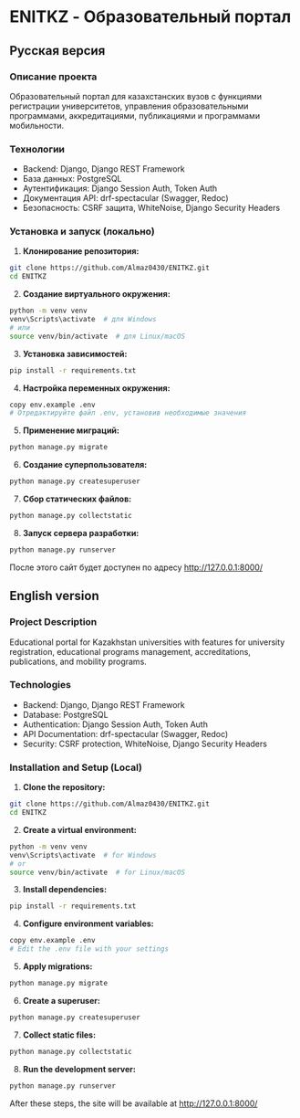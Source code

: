 # ENITKZ - Образовательный портал

## Русская версия

### Описание проекта
Образовательный портал для казахстанских вузов с функциями регистрации университетов, управления образовательными программами, аккредитациями, публикациями и программами мобильности.

### Технологии
- Backend: Django, Django REST Framework
- База данных: PostgreSQL
- Аутентификация: Django Session Auth, Token Auth
- Документация API: drf-spectacular (Swagger, Redoc)
- Безопасность: CSRF защита, WhiteNoise, Django Security Headers

### Установка и запуск (локально)

1. **Клонирование репозитория:**
```bash
git clone https://github.com/Almaz0430/ENITKZ.git
cd ENITKZ
```

2. **Создание виртуального окружения:**
```bash
python -m venv venv
venv\Scripts\activate  # для Windows
# или
source venv/bin/activate  # для Linux/macOS
```

3. **Установка зависимостей:**
```bash
pip install -r requirements.txt
```

4. **Настройка переменных окружения:**
```bash
copy env.example .env
# Отредактируйте файл .env, установив необходимые значения
```

5. **Применение миграций:**
```bash
python manage.py migrate
```

6. **Создание суперпользователя:**
```bash
python manage.py createsuperuser
```

7. **Сбор статических файлов:**
```bash
python manage.py collectstatic
```

8. **Запуск сервера разработки:**
```bash
python manage.py runserver
```

После этого сайт будет доступен по адресу http://127.0.0.1:8000/

## English version

### Project Description
Educational portal for Kazakhstan universities with features for university registration, educational programs management, accreditations, publications, and mobility programs.

### Technologies
- Backend: Django, Django REST Framework
- Database: PostgreSQL
- Authentication: Django Session Auth, Token Auth
- API Documentation: drf-spectacular (Swagger, Redoc)
- Security: CSRF protection, WhiteNoise, Django Security Headers

### Installation and Setup (Local)

1. **Clone the repository:**
```bash
git clone https://github.com/Almaz0430/ENITKZ.git
cd ENITKZ
```

2. **Create a virtual environment:**
```bash
python -m venv venv
venv\Scripts\activate  # for Windows
# or
source venv/bin/activate  # for Linux/macOS
```

3. **Install dependencies:**
```bash
pip install -r requirements.txt
```

4. **Configure environment variables:**
```bash
copy env.example .env
# Edit the .env file with your settings
```

5. **Apply migrations:**
```bash
python manage.py migrate
```

6. **Create a superuser:**
```bash
python manage.py createsuperuser
```

7. **Collect static files:**
```bash
python manage.py collectstatic
```

8. **Run the development server:**
```bash
python manage.py runserver
```

After these steps, the site will be available at http://127.0.0.1:8000/ 